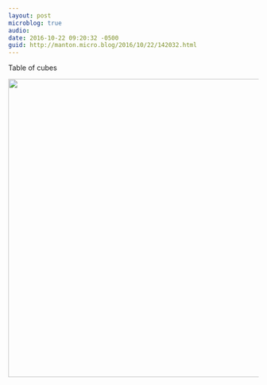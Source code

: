 ```yaml
---
layout: post
microblog: true
audio: 
date: 2016-10-22 09:20:32 -0500
guid: http://manton.micro.blog/2016/10/22/142032.html
---
```

Table of cubes

<img src="http://manton.micro.blog/uploads/2018/5dfb80d64a.jpg" width="600" height="600" />
